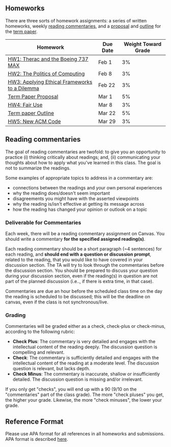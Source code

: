 ## Homeworks

There are three sorts of homework assignments: a series of written homeworks, weekly [reading commentaries](#reading-commentaries), and a [proposal](paper-proposal) and [outline](paper-outline) for the [term paper](#term-paper).

|Homework|Due Date|Weight Toward Grade|
|----|----|----|
|[HW1: Therac and the Boeing 737 MAX](hw1)|Feb 1|3%|
|[HW2: The Politics of Computing](hw2)|Feb 8|3%|
|[HW3: Applying Ethical Frameworks to a Dilemma](hw3)|Feb 22|3%|
|[Term Paper Proposal](paper-proposal)|Mar 1|5%|
|[HW4: Fair Use](hw4)|Mar 8|3%|
|[Term paper Outline](paper-outline)|Mar 22|5%|
|[HW5: New ACM Code](hw5)|Mar 29|3%|

## Reading commentaries
The goal of reading commentaries are twofold: to give you an opportunity to practice (i) thinking critically about readings; and, (ii) communicating your thoughts about how to apply what you've learned in this class. The goal is not to summarize the readings.

Some examples of appropriate topics to address in a commentary are:
- connections between the readings and your own personal experiences
- why the reading does/doesn't seem important
- disagreements you might have with the asserted viewpoints
- why the reading is/isn't effective at getting its message across
- how the reading has changed your opinion or outlook on a topic

### Deliverable for Commentaries
Each week, there will be a reading commentary assignment on Canvas. You should write a commentary **for the specified assigned reading(s)**.

Each reading commentary should be a short paragraph (~4 sentences) for each reading, and **should end with a question or discussion prompt**, related to the reading, that you would like to have covered in your discussion section.  The TA will try to look through the commentaries before the discussion section.  You should be prepared to discuss your question during your discussion section, even if the reading(s) in question are not part of the planned discussion (i.e.., if there is extra time, in that case).

Commentaries are due an hour before the scheduled class time on the day the reading is scheduled to be discussed; this will be the deadline on canvas, even if the class is not synchronous/live.

### Grading
Commentaries will be graded either as a check, check-plus or check-minus, according to the following rubric:
- **Check Plus**: The commentary is very detailed and engages with the intellectual content of the reading deeply. The discussion question is compelling and relevant.
- **Check**: The commentary is sufficiently detailed and engages with the intellectual content of the reading at a moderate level. The discussion question is relevant, but lacks depth.
- **Check Minus**: The commentary is inaccurate, shallow or insufficiently detailed. The discussion question is missing and/or irrelevant.

If you only get "checks", you will end up with a 90 (9/10 on the "commentaries" part of the class grade). The more "check pluses" you get, the higher your grade. Likewise, the more "check minuses", the lower your grade.

## Reference Format 

Please use APA format for all references in all homeworks and submissions. APA format is described [here](http://www.apastyle.org/).